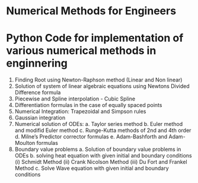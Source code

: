# Numerical Methods for Engineers
# Python Code for implementation of various numerical methods in enginnering
1. Finding Root using Newton-Raphson method (Linear and Non linear)
2. Solution of system of linear algebraic equations using Newtons Divided Difference formula
3. Piecewise and Spline interpolation - Cubic Spline
4. Differentiation formulas in the case of equally spaced points
5. Numerical Integration: Trapezoidal and Simpson rules
6. Gaussian integration
7. Numerical solution of ODEs: 
    a. Taylor series method
    b. Euler method and modifid Euler method 
    c. Runge-Kutta methods of 2nd and 4th order
    d. Milne’s Predictor corrector  formulas 
    e. Adam-Bashforth and Adam-Moulton  formulas
8. Boundary value problems
   a. Solution of boundary value problems in ODEs
   b. solving heat equation with given initial and boundary conditions
        (i) Schmidt Method
        (ii) Crank Nicolson Method
        (iii) Du Fort and Frankel Method
  c. Solve Wave equation with given initial and boundary conditions
   





